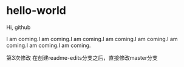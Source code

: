 # hello-world

Hi, github

I am coming.I am coming.I am coming.I am coming.I am coming.I am coming.I am coming.I am coming.

第3次修改
在创建readme-edits分支之后，直接修改master分支
